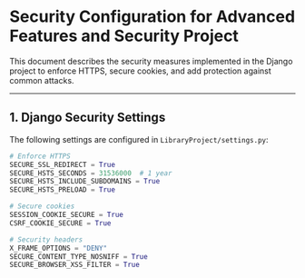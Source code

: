 # Security Configuration for Advanced Features and Security Project

This document describes the security measures implemented in the Django project to enforce HTTPS, secure cookies, and add protection against common attacks.

---

## 1. Django Security Settings

The following settings are configured in `LibraryProject/settings.py`:

```python
# Enforce HTTPS
SECURE_SSL_REDIRECT = True  
SECURE_HSTS_SECONDS = 31536000  # 1 year
SECURE_HSTS_INCLUDE_SUBDOMAINS = True
SECURE_HSTS_PRELOAD = True

# Secure cookies
SESSION_COOKIE_SECURE = True
CSRF_COOKIE_SECURE = True

# Security headers
X_FRAME_OPTIONS = "DENY"
SECURE_CONTENT_TYPE_NOSNIFF = True
SECURE_BROWSER_XSS_FILTER = True
